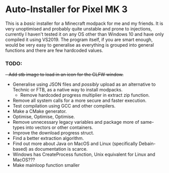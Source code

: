 # Auto-Installer for Pixel MK 3

This is a _basic_ installer for a Minecraft modpack for me and my friends.
It is very unoptimised and probably quite unstable and prone to injections, currently I haven't tested it on any OS other than Windows 10 and have only compiled it using VS2019.
The program itself, if you are smart enough, would be very easy to generalise as everything is grouped into general functions and there are few hardcoded values.


### TODO:
~~- Add stb image to load in an icon for the GLFW window.~~
- Generalise using JSON files and _possibly_ upload as an alternative to Technic or FTB, as a native way to install modpacks.
	-  Remove hardcoded progress multiplier in extract zip function.
- Remove all system calls for a more secure and faster execution.
- Test compilation using GCC and other compilers.
- Make a CMake generator.
- Optimise, Optimise, Optimise.
- Remove unnecessary legacy variables and package more of same-types into vectors or other containers.
- Improve the download progress struct.
- Find a better extraction algorithm.
- Find out more about Java on MacOS and Linux (specifically Debain-based) as documentation is scarce.
- Windows has CreateProcess function, Unix equivalent for Linux and MacOS???
- Make mainloop function smaller
 
